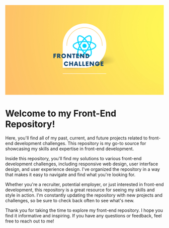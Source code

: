 ![Banner](./banner/banner.png)

# **Welcome to my Front-End Repository!**

Here, you'll find all of my past, current, and future projects related to front-end development challenges. This repository is my go-to source for showcasing my skills and expertise in front-end development.

Inside this repository, you'll find my solutions to various front-end development challenges, including responsive web design, user interface design, and user experience design. I've organized the repository in a way that makes it easy to navigate and find what you're looking for.

Whether you're a recruiter, potential employer, or just interested in front-end development, this repository is a great resource for seeing my skills and style in action. I'm constantly updating the repository with new projects and challenges, so be sure to check back often to see what's new.

Thank you for taking the time to explore my front-end repository. I hope you find it informative and inspiring. If you have any questions or feedback, feel free to reach out to me!
